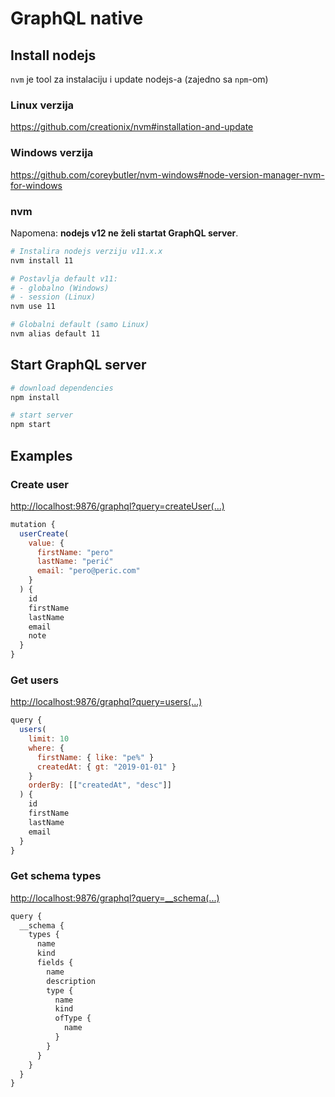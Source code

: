 # GraphQL native

## Install nodejs

`nvm` je tool za instalaciju i update nodejs-a (zajedno sa `npm`-om)

### Linux verzija

https://github.com/creationix/nvm#installation-and-update

### Windows verzija

https://github.com/coreybutler/nvm-windows#node-version-manager-nvm-for-windows

### nvm

Napomena: **nodejs v12 ne želi startat GraphQL server**.

```sh
# Instalira nodejs verziju v11.x.x
nvm install 11

# Postavlja default v11:
# - globalno (Windows)
# - session (Linux)
nvm use 11

# Globalni default (samo Linux)
nvm alias default 11
```

## Start GraphQL server

```sh
# download dependencies
npm install

# start server
npm start
```

## Examples

### Create user

[http://localhost:9876/graphql?query=createUser(...)](http://localhost:9876/graphql?query=mutation%20%7B%0A%20%20userCreate(%0A%20%20%20%20value%3A%20%7B%0A%20%20%20%20%20%20firstName%3A%20%22pero%22%0A%20%20%20%20%20%20lastName%3A%20%22peri%C4%87%22%0A%20%20%20%20%20%20email%3A%20%22pero%40peric.com%22%0A%20%20%09%7D%0A%20%20)%20%7B%0A%20%20%20%20id%0A%20%20%20%20firstName%0A%20%20%20%20lastName%0A%20%20%20%20email%0A%20%20%20%20note%0A%20%20%7D%0A%7D)

```js
mutation {
  userCreate(
    value: {
      firstName: "pero"
      lastName: "perić"
      email: "pero@peric.com"
  	}
  ) {
    id
    firstName
    lastName
    email
    note
  }
}
```

### Get users

[http://localhost:9876/graphql?query=users(...)](http://localhost:9876/graphql?query=query%20%7B%0A%20%20users(%0A%20%20%20%20limit%3A%2010%0A%20%20%20%20where%3A%20%7B%0A%20%20%20%20%20%20firstName%3A%20%7B%20like%3A%20%22pe%25%22%20%7D%0A%20%20%20%20%20%20createdAt%3A%20%7B%20gt%3A%20%222019-01-01%22%20%7D%0A%20%20%20%20%7D%0A%20%20%20%20orderBy%3A%20%5B%5B%22createdAt%22%2C%20%22desc%22%5D%5D%0A%20%20)%20%7B%0A%20%20%20%20id%0A%20%20%20%20firstName%0A%20%20%20%20lastName%0A%20%20%20%20email%0A%20%20%7D%0A%7D)

```js
query {
  users(
    limit: 10
    where: {
      firstName: { like: "pe%" }
      createdAt: { gt: "2019-01-01" }
    }
    orderBy: [["createdAt", "desc"]]
  ) {
    id
    firstName
    lastName
    email
  }
}
```

### Get schema types

[http://localhost:9876/graphql?query=__schema(...)](http://localhost:9876/graphql?query=query%20%7B%0A%20%20__schema%20%7B%0A%20%20%20%20types%20%7B%0A%20%20%20%20%20%20name%0A%20%20%20%20%20%20kind%0A%20%20%20%20%20%20fields%20%7B%0A%20%20%20%20%20%20%20%20name%0A%20%20%20%20%20%20%20%20description%0A%20%20%20%20%20%20%20%20type%20%7B%0A%20%20%20%20%20%20%20%20%20%20name%0A%20%20%20%20%20%20%20%20%20%20kind%0A%20%20%20%20%20%20%20%20%20%20ofType%20%7B%0A%20%20%20%20%20%20%20%20%20%20%20%20name%0A%20%20%20%20%20%20%20%20%20%20%7D%0A%20%20%20%20%20%20%20%20%7D%0A%20%20%20%20%20%20%7D%0A%20%20%20%20%7D%0A%20%20%7D%0A%7D)

```js
query {
  __schema {
    types {
      name
      kind
      fields {
        name
        description
        type {
          name
          kind
          ofType {
            name
          }
        }
      }
    }
  }
}
```
